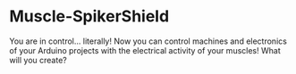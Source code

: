# Muscle-SpikerShield

You are in control... literally! Now you can control machines and electronics of your Arduino projects with the electrical activity of your muscles! What will you create?
